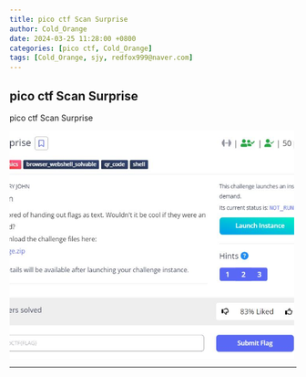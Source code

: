 ```yaml
---
title: pico ctf Scan Surprise
author: Cold_Orange
date: 2024-03-25 11:28:00 +0800
categories: [pico ctf, Cold_Orange]
tags: [Cold_Orange, sjy, redfox999@naver.com]
---
```


## pico ctf Scan Surprise
pico ctf Scan Surprise

<div style="width:500px; height:400px; background-color:#f3f3f3;">
    <img src="https://github.com/ProjectCTF/CTF-Hacking-Project/blob/main/Scan%20Surprise.JPG?raw=true" alt="pico ctf Scan Surprise" style="width:100%; height:100%; object-fit:cover;">
</div>

---
